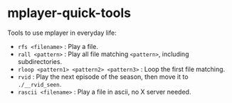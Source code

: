 # mplayer-quick-tools
Tools to use mplayer in everyday life:

 - `rfs <filename>` : Play a file.
 - `rall <pattern>` : Play all file matching `<pattern>`, including subdirectories.
 - `rloop <pattern1> <pattern2> <pattern3>` : Loop the first file matching.
 - `rvid` : Play the next episode of the season, then move it to `./__rvid_seen`.
 - `rascii <filename>` : Play a file in ascii, no X server needed.

